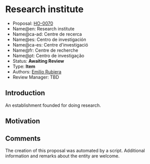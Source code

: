 # Research institute

* Proposal: [HO-0070](0070-research-institute.md)
* Name@en: Research institute
* Name@ca-ad: Centre de recerca
* Name@es: Centro de investigación
* Name@ca-es: Centre d'investigació
* Name@fr: Centre de recherche
* Name@pt: Centro de investigação
* Status: **Awaiting Review**
* Type: **Item**
* Authors: [Emilio Rubiera](https://github.com/spitxa)
* Review Manager: TBD

## Introduction

An establishment founded for doing research.

## Motivation

## Comments
The creation of this proposal was automated by a script. Additional information and remarks about the entity are welcome.
